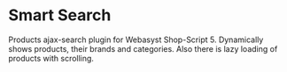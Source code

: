 # Smart Search
Products ajax-search plugin for Webasyst Shop-Script 5. Dynamically shows products, their brands and categories. Also there is lazy loading of products with scrolling.